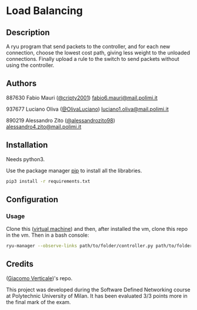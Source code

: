 # Load Balancing


## Description

A ryu program that send packets to the controller, and for each new connection, choose the lowest cost path, giving less weight to the unloaded connections. Finally upload a rule to the switch to send packets without using the controller.

## Authors

887630 Fabio Mauri ([@cripty2001](https://github.com/cripty2001)) fabio6.mauri@mail.polimi.it

937677 Luciano Oliva ([@OlivaLuciano](https://github.com/OlivaLuciano)) luciano1.oliva@mail.polimi.it

890219 Alessandro Zito ([@alessandrozito98](https://github.com/alessandrozito98)) alessandro4.zito@mail.polimi.it

## Installation

Needs python3.

Use the package manager [pip](https://pip.pypa.io/en/stable/) to install all the librabries.

```bash
pip3 install -r requirements.txt
```


## Configuration

### Usage

Clone this ([virtual machine](https://github.com/gverticale/sdn-vm-polimi)) and then, after installed the vm, clone this repo in the vm. Then in a bash console:

```bash
ryu-manager --observe-links path/to/folder/controller.py path/to/folder/flowmanager.py
``` 

## Credits
([Giacomo Verticale](https://github.com/gverticale/))'s repo.


This project was developed during the Software Defined Networking course at Polytechnic University of Milan. It has been evaluated 3/3 points more in the final mark of the exam.
